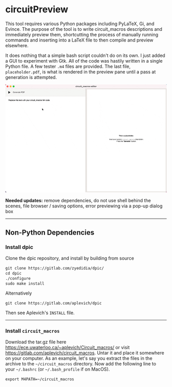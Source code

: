 # circuitPreview
This tool requires various Python packages including PyLaTeX, Gi, and Evince.  The purpose of the tool is to write circuit_macros descriptions and immediately preview them, shortcutting the process of manually running commands and inserting into a LaTeX file to then compile and preview elsewhere.

It does nothing that a simple bash script couldn't do on its own.  I just added a GUI to experiment with Gtk.  All of the code was hastily written in a single Python file.  A few tester `.m4` files are provided.  The last file, `placeholder.pdf`, is what is rendered in the preview pane until a pass at generation is attempted.

![](demo/circuitMacrosDemo.gif)

**Needed updates:** remove dependencies, do not use shell behind the scenes, file browser / saving options, error previewing via a pop-up dialog box

-----

## Non-Python Dependencies

### Install dpic

Clone the dpic repository, and install by building from source

```
git clone https://gitlab.com/zyedidia/dpic/
cd dpic
./configure
sudo make install
```

Alternatively
```
git clone https://gitlab.com/aplevich/dpic
```
Then see Aplevich's `INSTALL` file.

---

### Install `circuit_macros`

Download the tar.gz file here https://ece.uwaterloo.ca/~aplevich/Circuit_macros/ or visit https://gitlab.com/aplevich/circuit_macros.  Untar it and place it somewhere on your computer. As an example, let's say you extract the files in the archive to the `~/circuit_macros` directory. Now add the following line to your `~/.bashrc` (or `~/.bash_profile` if on
MacOS).

```
export M4PATH=~/circuit_macros
```